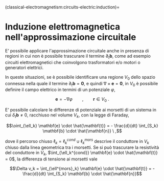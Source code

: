 <!--
```{article-info}
:author: basics
:date: "{sub-ref}`today`"
:read-time: "{sub-ref}`wordcount-minutes` min read"
```
-->

(classical-electromagnetism:circuits-electric:induction)=
# Induzione elettromagnetica nell'approssimazione circuitale

E' possibile applicare l'approssimazione circuitale anche in presenza di regioni in cui non è possibile trascurare il termine $\partial_t \mathbf{b}$, come ad esempio circuiti elettromagnetici che coinvolgono trasformatori e/o motori o generatori elettrici.

In queste situazioni, se è possibile identificare una regione $V_0$ dello spazio connessa nella quale il termine $\partial_t \mathbf{b} = \mathbf{0}$, e quindi $\nabla \times \mathbf{e} = \mathbf{0}$, in $V_0$ è possibile definire il campo elettrico in termini di un potenziale $\varphi$,

$$\mathbf{e} = - \nabla \varphi \qquad , \qquad \mathbf{r} \in V_0 \ .$$

E' possibile calcolare le differenze di potenziale ai morsetti di un sistema in cui $\delta_t \mathbf{b} \ne 0$, racchiuso nel volume $V_k$, con la legge di Faraday,

$$\oint_{\ell_k} \mathbf{e} \cdot \hat{\mathbf{t}} = - \frac{d}{dt} \int_{S_k} \mathbf{b} \cdot \hat{\mathbf{n}} \ ,$$

dove il percorso chiuso $\ell_k = \ell_k^{cond} \cup \ell_k^{mors}$ descrive il conduttore in $V_k$ chiuso dalla linea geometrica tra i morsetti. Se si può trascurare la resistività del conduttore in $V_k$, $\int_{\ell_k^{cond}} \mathbf{e} \cdot \hat{\mathbf{t}} = 0$, la differenza di tensione ai morsetti vale

$$\Delta v_k = \int_{\ell^{mors}_k} \mathbf{e} \cdot \hat{\mathbf{t}} = - \frac{d}{dt} \int_{S_k} \mathbf{b} \cdot \hat{\mathbf{n}}$$



